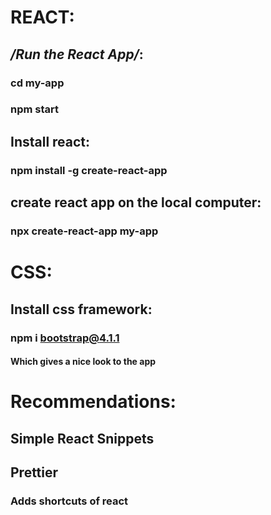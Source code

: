 # REACT:

## */Run the React App/*:

### cd my-app
### npm start

## Install react:

### npm install -g create-react-app

## create react app on the local computer:

### npx create-react-app my-app

# CSS:

## Install css framework:

### npm i bootstrap@4.1.1

#### Which gives a nice look to the app

# Recommendations:

## Simple React Snippets

## Prettier

### Adds shortcuts of react
